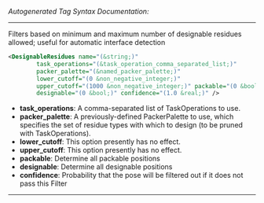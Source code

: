 <!-- THIS IS AN AUTOGENERATED FILE: Don't edit it directly, instead change the schema definition in the code itself. -->

_Autogenerated Tag Syntax Documentation:_

---
Filters based on minimum and maximum number of designable residues allowed; useful for automatic interface detection

```xml
<DesignableResidues name="(&string;)"
        task_operations="(&task_operation_comma_separated_list;)"
        packer_palette="(&named_packer_palette;)"
        lower_cutoff="(0 &non_negative_integer;)"
        upper_cutoff="(1000 &non_negative_integer;)" packable="(0 &bool;)"
        designable="(0 &bool;)" confidence="(1.0 &real;)" />
```

-   **task_operations**: A comma-separated list of TaskOperations to use.
-   **packer_palette**: A previously-defined PackerPalette to use, which specifies the set of residue types with which to design (to be pruned with TaskOperations).
-   **lower_cutoff**: This option presently has no effect.
-   **upper_cutoff**: This option presently has no effect.
-   **packable**: Determine all packable positions
-   **designable**: Determine all designable positions
-   **confidence**: Probability that the pose will be filtered out if it does not pass this Filter

---
